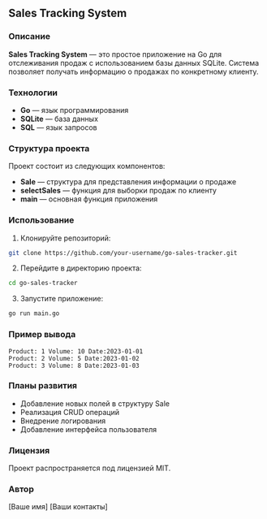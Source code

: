 ## Sales Tracking System

### Описание
**Sales Tracking System** — это простое приложение на Go для отслеживания продаж с использованием базы данных SQLite. Система позволяет получать информацию о продажах по конкретному клиенту.

### Технологии
* **Go** — язык программирования
* **SQLite** — база данных
* **SQL** — язык запросов

### Структура проекта
Проект состоит из следующих компонентов:
* **Sale** — структура для представления информации о продаже
* **selectSales** — функция для выборки продаж по клиенту
* **main** — основная функция приложения

### Использование
1. Клонируйте репозиторий:
```bash
git clone https://github.com/your-username/go-sales-tracker.git
```

2. Перейдите в директорию проекта:
```bash
cd go-sales-tracker
```

3. Запустите приложение:
```bash
go run main.go
```

### Пример вывода
```
Product: 1 Volume: 10 Date:2023-01-01
Product: 2 Volume: 5 Date:2023-01-02
Product: 3 Volume: 8 Date:2023-01-03
```

### Планы развития
* Добавление новых полей в структуру Sale
* Реализация CRUD операций
* Внедрение логирования
* Добавление интерфейса пользователя

### Лицензия
Проект распространяется под лицензией MIT.

### Автор
[Ваше имя]
[Ваши контакты]
